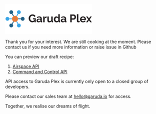 ![Garuda Plex Logo](./img/garuda-plex-logo.png)

Thank you for your interest. We are still cooking at the moment. Please contact us if you need more information or raise issue in Github

You can preview our draft recipe:

1. [Airspace API](https://garudarobotics.github.io/plex-web-api/airspace)
2. [Command and Control API](https://garudarobotics.github.io/plex-web-api/command-control)


API access to Garuda Plex is currently only open to a closed group of developers. 

Please contact our sales team at <hello@garuda.io> for access.


Together, we realise our dreams of flight.